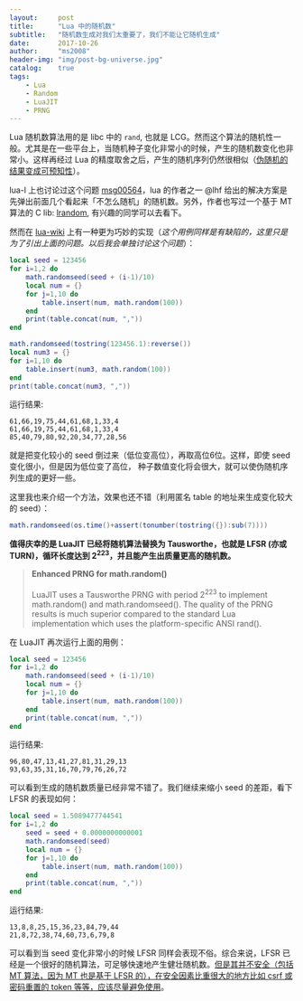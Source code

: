 ```yaml
---
layout:     post
title:      "Lua 中的随机数"
subtitle:   "随机数生成对我们太重要了，我们不能让它随机生成"
date:       2017-10-26
author:     "ms2008"
header-img: "img/post-bg-universe.jpg"
catalog:    true
tags:
    - Lua
    - Random
    - LuaJIT
    - PRNG
---
```


Lua 随机数算法用的是 libc 中的 `rand`, 也就是 LCG。然而这个算法的随机性一般。尤其是在一些平台上，当随机种子变化非常小的时候，产生的随机数变化也非常小。这样再经过 Lua 的精度取舍之后，产生的随机序列仍然很相似（<u>伪随机的结果变成可预知性</u>）。

lua-l 上也讨论过这个问题 [msg00564](http://lua-users.org/lists/lua-l/2007-03/msg00564.html)，lua 的作者之一 @lhf 给出的解决方案是先弹出前面几个看起来「不怎么随机」的随机数。另外，作者也写过一个基于 MT 算法的 C lib: [lrandom](http://webserver2.tecgraf.puc-rio.br/~lhf/ftp/lua/#lrandom), 有兴趣的同学可以去看下。

然而在 [lua-wiki](http://lua-users.org/wiki/MathLibraryTutorial) 上有一种更为巧妙的实现（*这个用例同样是有缺陷的，这里只是为了引出上面的问题。以后我会单独讨论这个问题*）：

```lua
local seed = 123456
for i=1,2 do
    math.randomseed(seed + (i-1)/10)
    local num = {}
    for j=1,10 do
        table.insert(num, math.random(100))
    end
    print(table.concat(num, ","))
end

math.randomseed(tostring(123456.1):reverse())
local num3 = {}
for i=1,10 do
    table.insert(num3, math.random(100))
end
print(table.concat(num3, ","))
```

运行结果:

```
61,66,19,75,44,61,68,1,33,4
61,66,19,75,44,61,68,1,33,4
85,40,79,80,92,20,34,77,28,56
```

就是把变化较小的 seed 倒过来（低位变高位），再取高位6位。这样，即使 seed 变化很小，但是因为低位变了高位， 种子数值变化将会很大，就可以使伪随机序列生成的更好一些。

这里我也来介绍一个方法，效果也还不错（利用匿名 table 的地址来生成变化较大的 seed）：

```lua
math.randomseed(os.time()+assert(tonumber(tostring({}):sub(7))))
```

**值得庆幸的是 LuaJIT 已经将随机算法替换为 Tausworthe，也就是 LFSR (亦或 TURN)，循环长度达到 2<sup>223</sup>，并且能产生出质量更高的随机数。**

> **Enhanced PRNG for math.random()**
><br/><br/>
> LuaJIT uses a Tausworthe PRNG with period 2<sup>223</sup> to implement math.random() and math.randomseed(). The quality of the PRNG results is much superior compared to the standard Lua implementation which uses the platform-specific ANSI rand().

在 LuaJIT 再次运行上面的用例：

```lua
local seed = 123456
for i=1,2 do
    math.randomseed(seed + (i-1)/10)
    local num = {}
    for j=1,10 do
        table.insert(num, math.random(100))
    end
    print(table.concat(num, ","))
end
```

运行结果:

```
96,80,47,13,41,27,81,31,29,13
93,63,35,31,16,70,79,76,26,72
```

可以看到生成的随机数质量已经非常不错了。我们继续来缩小 seed 的差距，看下 LFSR 的表现如何：

```lua
local seed = 1.5089477744541
for i=1,2 do
    seed = seed + 0.0000000000001
    math.randomseed(seed)
    local num = {}
    for j=1,10 do
        table.insert(num, math.random(100))
    end
    print(table.concat(num, ","))
end
```

运行结果:

```
13,8,8,25,15,36,23,84,79,44
21,8,72,38,74,60,73,6,79,8
```

可以看到当 seed 变化非常小的时候 LFSR 同样会表现不俗。综合来说，LFSR 已经是一个很好的随机算法，可足够快速地产生健壮随机数。<u>但是其并不安全（包括 MT 算法，因为 MT 也是基于 LFSR 的），在安全因素比重很大的地方比如 csrf 或密码重置的 token 等等，应该尽量避免使用</u>。